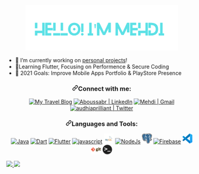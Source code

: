 <p align="center"><a href="#"><img width="80%"src="./name_cover.png" /></a></p>

<ul>
  <div align="left">
<li><g-emoji class="g-emoji" >🔭</g-emoji> I’m currently working on <a href="https://github.com/aboussabr/Tripply" rel="nofollow">personal projects</a>!</li>
<li><g-emoji class="g-emoji">🌱</g-emoji>Learning Flutter, Focusing on Performence & Secure Coding<g-emoji class="g-emoji" ></g-emoji></li>
<li><g-emoji class="g-emoji" >🥅</g-emoji> 2021 Goals: Improve Mobile Apps Portfolio & PlayStore Presence</li>
      </div>
</ul>

<div align="center">
<h3><a id="user-content-hi-there-" class="anchor" aria-hidden="true" href="#hi-there-"><svg class="octicon octicon-link" viewBox="0 0 16 16" version="1.1" width="16" height="16" aria-hidden="true"><path fill-rule="evenodd" d="M7.775 3.275a.75.75 0 001.06 1.06l1.25-1.25a2 2 0 112.83 2.83l-2.5 2.5a2 2 0 01-2.83 0 .75.75 0 00-1.06 1.06 3.5 3.5 0 004.95 0l2.5-2.5a3.5 3.5 0 00-4.95-4.95l-1.25 1.25zm-4.69 9.64a2 2 0 010-2.83l2.5-2.5a2 2 0 012.83 0 .75.75 0 001.06-1.06 3.5 3.5 0 00-4.95 0l-2.5 2.5a3.5 3.5 0 004.95 4.95l1.25-1.25a.75.75 0 00-1.06-1.06l-1.25 1.25a2 2 0 01-2.83 0z"></path></svg></a>Connect with me: <g-emoji class="g-emoji" alias="wave" fallback-src="https://github.githubassets.com/images/icons/emoji/unicode/1f44b.png"></g-emoji></h3>
</div>

<div align="center">
<p>
<a href="#" rel="nofollow"><img  alt="My Travel Blog" width="22px" src="https://cdn2.iconfinder.com/data/icons/basic-thin-line-color/21/18-512.png" style="max-width:100%;"></a>
<a href="https://www.linkedin.com/in/Aboussabr/" rel="nofollow"><img alt="Aboussabr | LinkedIn" width="22px" src="https://image.flaticon.com/icons/png/512/174/174857.png" data-canonical-src="https://cdn.jsdelivr.net/npm/simple-icons@v3/icons/linkedin.svg" style="max-width:100%;"></a>
<a href="mailto:mehdiazer2@outlook.com" rel="nofollow"><img  alt="Mehdi | Gmail" width="22px" src="https://image.flaticon.com/icons/png/512/281/281769.png" data-canonical-src="https://cdn.jsdelivr.net/npm/simple-icons@v3/icons/medium.svg" style="max-width:100%;"></a>
<a href="https://twitter.com/MehdiGIT" rel="nofollow"><img  alt="audhiaprilliant | Twitter" width="22px" src="https://brandslogo.net/wp-content/uploads/2015/11/twitter-logo.png" data-canonical-src="https://cdn.jsdelivr.net/npm/simple-icons@v3/icons/twitter.svg" style="max-width:100%;"></a>
</p>
</div>
<div align="center">
<h3><a id="user-content-languages-and-tools" class="anchor" aria-hidden="true" href="#languages-and-tools"><svg class="octicon octicon-link" viewBox="0 0 16 16" version="1.1" width="16" height="16" aria-hidden="true"><path fill-rule="evenodd" d="M7.775 3.275a.75.75 0 001.06 1.06l1.25-1.25a2 2 0 112.83 2.83l-2.5 2.5a2 2 0 01-2.83 0 .75.75 0 00-1.06 1.06 3.5 3.5 0 004.95 0l2.5-2.5a3.5 3.5 0 00-4.95-4.95l-1.25 1.25zm-4.69 9.64a2 2 0 010-2.83l2.5-2.5a2 2 0 012.83 0 .75.75 0 001.06-1.06 3.5 3.5 0 00-4.95 0l-2.5 2.5a3.5 3.5 0 004.95 4.95l1.25-1.25a.75.75 0 00-1.06-1.06l-1.25 1.25a2 2 0 01-2.83 0z"></path></svg></a>Languages and Tools:</h3></div>

<div align="center">
<p><a href="https://www.google.com/search?q=java"><img  alt="Java" width="26px" src="https://cdn.iconscout.com/icon/free/png-512/java-43-569305.png" style="max-width:100%;"></a>
<a href="https://www.google.com/search?q=Dart" rel="nofollow"><img alt="Dart" width="26px" src="https://www.fluttericon.com/logo_dart_192px.svg" style="max-width:100%;"></a>
<a href="https://www.google.com/search?q=Flutter" rel="nofollow"><img  alt="Flutter" width="26px" src="https://cdn.iconscout.com/icon/free/png-512/flutter-2038877-1720090.png" style="max-width:100%;"></a>
<a href="https://www.google.com/search?q=javascript" rel="nofollow"><img alt="javascript" width="26px" src="https://upload.wikimedia.org/wikipedia/commons/thumb/9/99/Unofficial_JavaScript_logo_2.svg/480px-Unofficial_JavaScript_logo_2.svg.png" style="max-width:100%;"></a>
<a href="https://www.google.com/search?q=mysql" ><img alt="MySQL" width="26px" src="https://raw.githubusercontent.com/github/explore/80688e429a7d4ef2fca1e82350fe8e3517d3494d/topics/mysql/mysql.png" style="max-width:100%;"></a>
 <a href="https://www.google.com/search?q=Nodejs"><img alt="NodeJs" width="26px" src="https://icons-for-free.com/iconfiles/png/512/js+library+long+shadow+nodejs+web+icon-1320184850167478047.png" style="max-width:100%;"></a>
<a href="https://www.google.com/search?q=PostgreSQL"><img alt="PostgreSQL" width="26px" src="https://raw.githubusercontent.com/github/explore/80688e429a7d4ef2fca1e82350fe8e3517d3494d/topics/postgresql/postgresql.png" style="max-width:100%;"></a>
<a href="https://www.google.com/search?q=Firebase" ><img alt="Firebase" width="26px" src="https://cdn.iconscout.com/icon/free/png-512/firebase-1-282796.png" data-canonical-src="https://cdn.worldvectorlogo.com/logos/tableau-software.svg" style="max-width:100%;"></a>
<a href="https://www.google.com/search?q=Visual Studio Code" rel="nofollow"><img alt="Visual Studio Code" width="26px" src="https://raw.githubusercontent.com/github/explore/80688e429a7d4ef2fca1e82350fe8e3517d3494d/topics/visual-studio-code/visual-studio-code.png" style="max-width:100%;"></a>
<a href="https://www.google.com/search?q=Git" rel="nofollow"><img alt="Git" width="26px" src="https://raw.githubusercontent.com/github/explore/80688e429a7d4ef2fca1e82350fe8e3517d3494d/topics/git/git.png" style="max-width:100%;"></a>
<a href="https://www.google.com/search?q=GitHub" rel="nofollow"><img alt="GitHub" width="26px" src="https://raw.githubusercontent.com/github/explore/80688e429a7d4ef2fca1e82350fe8e3517d3494d/topics/terminal/terminal.png" style="max-width:100%;"></a></p>
  </div>

 <div>
  <a href="https://github.com/rafaballerini">
  <img height="180em" src="https://github-readme-stats.vercel.app/api?username=aboussabr&show_icons=true&theme=tokyonight&include_all_commits=true&count_private=true"/>
  <img height="180em" src="https://github-readme-stats.vercel.app/api/top-langs/?username=aboussabr&layout=compact&langs_count=7&theme=tokyonight"/>
</div>

